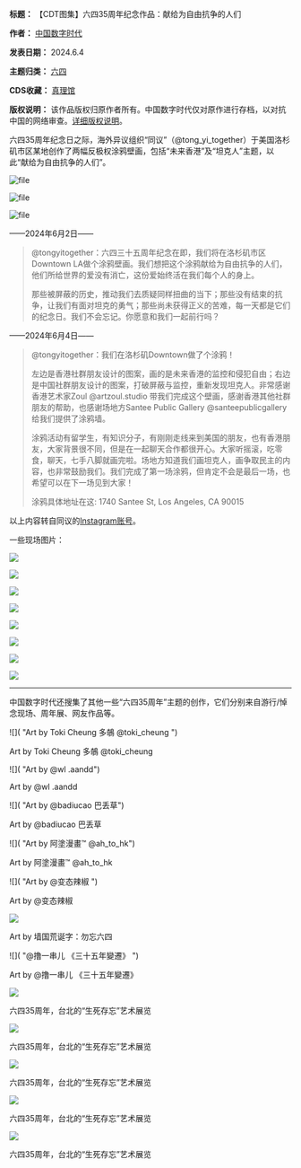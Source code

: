 

**标题：** 【CDT图集】六四35周年纪念作品：献给为自由抗争的人们  

**作者：** [中国数字时代](https://chinadigitaltimes.net/space/中国数字时代)  

**发表日期：** 2024.6.4  

**主题归类：** [六四](https://chinadigitaltimes.net/space/六四)  

**CDS收藏：** [真理馆](https://chinadigitaltimes.net/space/%E7%9C%9F%E7%90%86%E9%A6%86)  

**版权说明：** 该作品版权归原作者所有。中国数字时代仅对原作进行存档，以对抗中国的网络审查。[详细版权说明](https://chinadigitaltimes.net/chinese/copyright)。


六四35周年纪念日之际，海外异议组织“同议”（@tong\_yi\_together）于美国洛杉矶市区某地创作了两幅反极权涂鸦壁画，包括“未来香港”及“坦克人”主题，以此“献给为自由抗争的人们”。


![file](https://chinadigitaltimes.net/chinese/files/2024/06/image-1717512441420.png)  

![file](https://chinadigitaltimes.net/chinese/files/2024/06/image-1717525135320.png)  

![file](https://chinadigitaltimes.net/chinese/files/2024/06/image-1717525151107.png)


——2024年6月2日——



> @tongyitogether：六四三十五周年纪念在即，我们将在洛杉矶市区Downtown LA做个涂鸦壁画。我们想把这个涂鸦献给为自由抗争的人们，他们所给世界的爱没有消亡，这份爱始终活在我们每个人的身上。
> 
> 
> 那些被屏蔽的历史，推动我们去质疑同样扭曲的当下；那些没有结束的抗争，让我们有面对坦克的勇气；那些尚未获得正义的苦难，每一天都是它们的纪念日。我们不会忘记。你愿意和我们一起前行吗？


——2024年6月4日——



> @tongyitogether：我们在洛杉矶Downtown做了个涂鸦！
> 
> 
> 左边是香港社群朋友设计的图案，画的是未来香港的监控和侵犯自由；右边是中国社群朋友设计的图案，打破屏蔽与监控，重新发现坦克人。非常感谢香港艺术家Zoul @artzoul.studio 带我们完成这个壁画，感谢香港其他社群朋友的帮助，也感谢场地方Santee Public Gallery @santeepublicgallery 给我们提供了涂鸦墙。
> 
> 
> 涂鸦活动有留学生，有知识分子，有刚刚走线来到美国的朋友，也有香港朋友，大家背景很不同，但是在一起聊天合作都很开心。大家听摇滚，吃零食，聊天，七手八脚就画完啦。场地方知道我们画坦克人，画争取民主的内容，也非常鼓励我们。我们完成了第一场涂鸦，但肯定不会是最后一场，也希望可以在下一场见到大家！
> 
> 
> 涂鸦具体地址在这: 1740 Santee St, Los Angeles, CA 90015


以上内容转自同议的[Instagram账号](https://www.instagram.com/p/C7xRFgTS2Kv "Instagram账号")。


一些现场图片：










![]( "signal-2024-06-04-183603")









![]( "signal-2024-06-04-183554")









![]( "signal-2024-06-04-183532")









![]( "signal-2024-06-04-183522")









![]( "signal-2024-06-04-183543")









![]( "signal-2024-06-04-183513")









![]( "signal-2024-06-04-183502")









![]( "signal-2024-06-04-183707")










---


中国数字时代还搜集了其他一些“六四35周年”主题的创作，它们分别来自游行/悼念现场、周年展、网友作品等。










![]( "Art by Toki Cheung 多鵸 @toki_cheung ")


Art by Toki Cheung 多鵸 @toki\_cheung 









![]( "Art by @wl .aandd")


Art by @wl .aandd









![]( "Art by @badiucao 巴丢草")


Art by @badiucao 巴丢草









![]( "Art by 阿塗漫畫™️ @ah_to_hk")


Art by 阿塗漫畫™️ @ah\_to\_hk









![]( "Art by @变态辣椒 ")


Art by @变态辣椒 









![]( "墙国荒诞字：勿忘六四")


Art by 墙国荒诞字：勿忘六四









![]( "@撸一串儿 《三十五年變遷》 ")


Art by @撸一串儿 《三十五年變遷》 









![]( "六四35周年，台北的“生死存忘”艺术展览")


六四35周年，台北的“生死存忘”艺术展览









![]( "六四35周年，台北的“生死存忘”艺术展览")


六四35周年，台北的“生死存忘”艺术展览









![]( "六四35周年，台北的“生死存忘”艺术展览")


六四35周年，台北的“生死存忘”艺术展览









![]( "六四35周年，台北的“生死存忘”艺术展览")


六四35周年，台北的“生死存忘”艺术展览









![]( "六四35周年，台北的“生死存忘”艺术展览")


六四35周年，台北的“生死存忘”艺术展览







